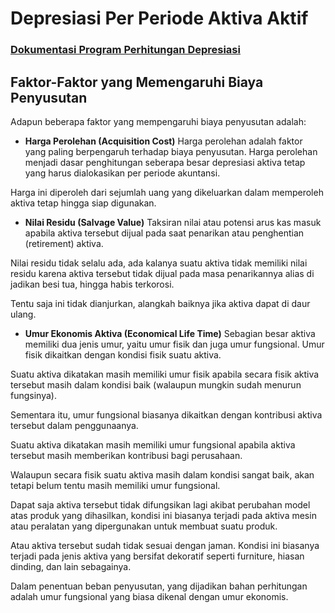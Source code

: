 # Depresiasi Per Periode Aktiva Aktif <br>

### [Dokumentasi Program Perhitungan Depresiasi](Dokumentasi.md)
## Faktor-Faktor yang Memengaruhi Biaya Penyusutan <br>
Adapun beberapa faktor yang mempengaruhi biaya penyusutan adalah:

- **Harga Perolehan (Acquisition Cost)**
Harga perolehan adalah faktor yang paling berpengaruh terhadap biaya penyusutan. Harga perolehan menjadi dasar penghitungan seberapa besar depresiasi  aktiva tetap yang harus dialokasikan per periode akuntansi.

Harga ini diperoleh dari sejumlah uang yang dikeluarkan dalam memperoleh aktiva tetap hingga siap digunakan.

- **Nilai Residu (Salvage Value)**
Taksiran nilai atau potensi arus kas masuk apabila aktiva tersebut dijual pada saat penarikan atau penghentian (retirement) aktiva.

Nilai residu tidak selalu ada, ada kalanya suatu aktiva tidak memiliki nilai residu karena aktiva tersebut tidak dijual pada masa penarikannya alias di jadikan besi tua, hingga habis terkorosi.

Tentu saja ini tidak dianjurkan, alangkah baiknya jika aktiva dapat di daur ulang.

- **Umur Ekonomis Aktiva (Economical Life Time)**
Sebagian besar aktiva memiliki dua jenis umur, yaitu umur fisik dan juga umur fungsional. Umur fisik dikaitkan dengan kondisi fisik suatu aktiva.

Suatu aktiva dikatakan masih memiliki umur fisik apabila secara fisik aktiva tersebut masih dalam kondisi baik (walaupun mungkin sudah menurun fungsinya).

Sementara itu, umur fungsional biasanya dikaitkan dengan kontribusi aktiva tersebut dalam penggunaanya.

Suatu aktiva dikatakan masih memiliki umur fungsional apabila aktiva tersebut masih memberikan kontribusi bagi perusahaan.

Walaupun secara fisik suatu aktiva masih dalam kondisi sangat baik, akan tetapi belum tentu masih memiliki umur fungsional.

Dapat saja aktiva tersebut tidak difungsikan lagi akibat perubahan model atas produk yang dihasilkan, kondisi ini biasanya terjadi pada aktiva mesin atau peralatan yang dipergunakan untuk membuat suatu produk.

Atau aktiva tersebut sudah tidak sesuai dengan jaman. Kondisi ini biasanya terjadi pada jenis aktiva yang bersifat dekoratif seperti furniture, hiasan dinding, dan lain sebagainya.

Dalam penentuan beban penyusutan, yang dijadikan bahan perhitungan adalah umur fungsional yang biasa dikenal dengan umur ekonomis.
